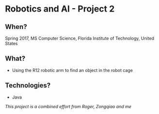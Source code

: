 # Robotics and AI - Project 2

## When?
Spring 2017, MS Computer Science, Florida Institute of Technology, United States

## What?
- Using the R12 robotic arm to find an object in the robot cage

## Technologies?
- Java

*This project is a combined effort from Roger, Zongqiao and me*
